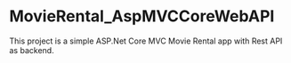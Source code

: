 # MovieRental_AspMVCCoreWebAPI

This project is a simple ASP.Net Core MVC Movie Rental app with Rest API as backend. 
